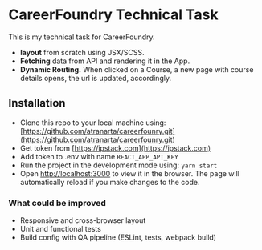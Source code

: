 # CareerFoundry Technical Task

This is my technical task for CareerFoundry.

* **layout** from scratch using JSX/SCSS.
* **Fetching** data from API and rendering it in the App.
* **Dynamic Routing.** When clicked on a Course, a new page with course details opens, the url is updated, accordingly.

## Installation

* Clone this repo to your local machine using: [https://github.com/atranarta/careerfounry.git](https://github.com/atranarta/careerfounry.git)
* Get token from [https://ipstack.com](https://ipstack.com)
* Add token to .env with name ```REACT_APP_API_KEY```
* Run the project in the development mode using: ```yarn start```
* Open [http://localhost:3000](http://localhost:3000) to view it in the browser. The page will automatically reload if you make changes to the code.

### What could be improved

* Responsive and cross-browser layout
* Unit and functional tests
* Build config with QA pipeline (ESLint, tests, webpack build)

